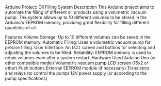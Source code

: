 Arduino Project: Oil Filling System
Description
This Arduino project aims to automate the filling of different oil products using a volumetric vacuum pump. The system allows up to 10 different volumes to be stored in the Arduino's EEPROM memory, providing great flexibility for filling different quantities of oil.

Features
Volume Storage: Up to 10 different volumes can be saved in the EEPROM memory.
Automatic Filling: Uses a volumetric vacuum pump for precise filling.
User Interface: An LCD screen and buttons for selecting and adjusting the volumes to be filled.
Reliability: EEPROM memory is used to retain volumes even after a system restart.
Hardware Used
Arduino Uno (or other compatible model)
Volumetric vacuum pump
LCD screen (16x2 or other)
Push buttons
External EEPROM module (if necessary)
Transistors and relays (to control the pump)
12V power supply (or according to the pump specifications)
